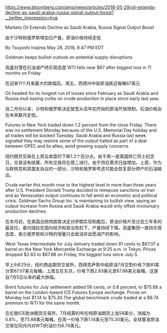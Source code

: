 https://www.bloomberg.com/amp/news/articles/2018-05-29/oil-extends-decline-as-saudi-arabia-russia-signal-output-boost?__twitter_impression=true
 
Markets
Oil Extends Decline as Saudi Arabia, Russia Signal Output Boost
 
由于沙特和俄罗斯增加日产量，原油价格持续走低
 
By Tsuyoshi Inajima
May 28, 2018, 8:47 PM EDT
 
Goldman keeps bullish outlook on potential supply disruptions

高盛对潜在石油减产持乐观态度
WTI falls near $67 after biggest loss in 11 months on Friday

在迎来11个月来最大的跌幅后，周五，西德州中级原油跌近每桶67美元 


Oil headed for its longest run of losses since February as Saudi Arabia and Russia mull easing curbs on crude production in place since early last year.
 
自二月份以来，沙特和俄罗斯决定放宽从去年初开始的原油开放限制，石油价格会在未来数月走低。
 
Futures in New York traded down 1.2 percent from the close Friday. There was no settlement Monday because of the U.S. Memorial Day holiday and all trades will be booked Tuesday. Saudi Arabia and Russia last week signaled they may restore some of the output halted as part of a deal between OPEC and its allies, amid growing supply concerns.


纽约期货交易在上周五收盘时下跌1.2个百分点。由于周一是美国阵亡将士纪念日，交易没有结算，所有交易将在周二进行。由于供应需求日益增加，上周，作为与欧佩克和其盟友协议的一部分，沙特和俄罗斯考虑可能会恢复部分停产的石油输出。


Crude earlier this month rose to the highest level in more than three years after U.S. President Donald Trump decided to reimpose sanctions on Iran and as Venezuelan output continues to fall amid an economic and political crisis. Goldman Sachs Group Inc. is maintaining its bullish view, saying an output increase from Russia and Saudi Arabia would only offset involuntary production declines.
 
在本月初，在美国总统特朗普决定对伊朗实现制裁后，原油价格升至过去三年多的最高位，委内瑞拉在国内经济和政治危机下，产量持续下降。高盛集团一直持乐观态度，表示俄罗斯和沙特的增量只会抵消非自愿减产的影响。
 
West Texas Intermediate for July delivery traded down 81 cents to $67.07 a barrel on the New York Mercantile Exchange at 9:25 a.m. in Tokyo. Prices dropped $2.83 to $67.88 on Friday, the biggest loss since July 5.


早上9点25分，纽约商品期货交易所，西得克萨斯中级原油7月交割价格下跌81美分至67.07美元每桶。上周五在东京，价格下跌2.83美元至67.88美元每桶，这是自7月5日以来的最大跌幅。
 
Brent futures for July settlement added 58 cents, or 0.8 percent, to $75.88 a barrel on the London-based ICE Futures Europe exchange. Prices on Monday lost $1.14 to $75.30.The global benchmark crude traded at a $8.74 premium to WTI for the same month.
 
在伦敦ICE欧洲期货交易所，7月结算的布伦特原油期货上涨58美分，涨幅为0.8%，至75.88美元每桶。在周一价格下跌1.14美元至75.30美元。全球基准原油交易在同月内对WTI的溢价为8.74美元。

